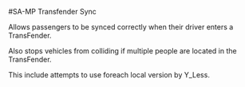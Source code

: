 #SA-MP Transfender Sync

Allows passengers to be synced correctly when their driver enters a TransFender.

Also stops vehicles from colliding if multiple people are located in the TransFender.

This include attempts to use foreach local version by Y_Less.